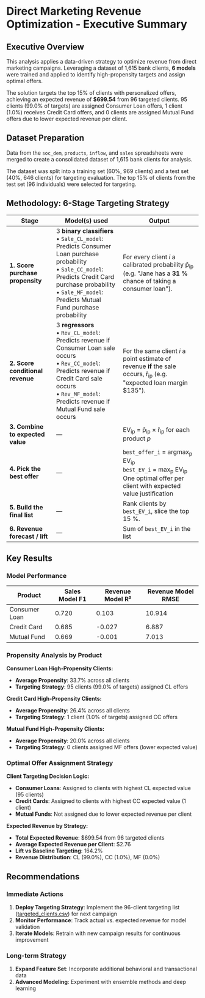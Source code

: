 # Direct Marketing Revenue Optimization - Executive Summary

## Executive Overview

This analysis applies a data-driven strategy to optimize revenue from direct marketing campaigns. Leveraging a dataset of 1,615 bank clients, **6 models** were trained and applied to identify high-propensity targets and assign optimal offers.

The solution targets the top 15% of clients with personalized offers, achieving an expected revenue of **$699.54** from 96 targeted clients. 95 clients (99.0% of targets) are assigned Consumer Loan offers, 1 client (1.0%) receives Credit Card offers, and 0 clients are assigned Mutual Fund offers due to lower expected revenue per client.

## Dataset Preparation
Data from the `soc_dem`, `products`, `inflow`, and `sales` spreadsheets were merged to create a consolidated dataset of 1,615 bank clients for analysis.

The dataset was split into a training set (60%, 969 clients) and a test set (40%, 646 clients) for targeting evaluation. The top 15% of clients from the test set (96 individuals) were selected for targeting.

## Methodology: 6-Stage Targeting Strategy

| Stage                            | Model(s) used                                                                     | Output                                                                                                        |
| -------------------------------- | ------------------------------------------------------------------------------------------ | ------------------------------------------------------------------------------------------------------------------------------ |
| **1. Score purchase propensity** | 3 **binary classifiers**<br> • `Sale_CL_model`: Predicts Consumer Loan purchase probability <br> • `Sale_CC_model`: Predicts Credit Card purchase probability <br> • `Sale_MF_model`: Predicts Mutual Fund purchase probability | For every client *i* a calibrated probability p̂<sub>ip</sub> (e.g. "Jane has a **31 %** chance of taking a consumer loan").    |
| **2. Score conditional revenue** | 3 **regressors**<br> • `Rev_CL_model`: Predicts revenue if Consumer Loan sale occurs<br> • `Rev_CC_model`: Predicts revenue if Credit Card sale occurs <br> • `Rev_MF_model`: Predicts revenue if Mutual Fund sale occurs           | For the same client *i* a point estimate of revenue **if** the sale occurs, r̂<sub>ip</sub> (e.g. "expected loan margin \$135"). |
| **3. Combine to expected value** | —                                                                    | EV<sub>ip</sub> = p̂<sub>ip</sub> × r̂<sub>ip</sub> for each product *p*                                                |
| **4. Pick the best offer**       | —                                                                        | `best_offer_i` = argmax<sub>p</sub> EV<sub>ip</sub> <br>`best_EV_i` = max<sub>p</sub> EV<sub>ip</sub>        One optimal offer per client with expected value justification                         |
| **5. Build the final list**      | —                                                                   | Rank clients by `best_EV_i`, slice the top 15 %.                                                                               |
| **6. Revenue forecast / lift**   | —                                                                           | Sum of `best_EV_i` in the list                                                                                                 |


## Key Results

### Model Performance
| Product | Sales Model F1 | Revenue Model R² | Revenue Model RMSE |
|---------|----------------|------------------|-------------------|
| Consumer Loan | 0.720 | 0.103 | 10.914 |
| Credit Card | 0.685 | -0.027 | 6.887 |
| Mutual Fund | 0.669 | -0.001 | 7.013 |

### Propensity Analysis by Product

**Consumer Loan High-Propensity Clients:**
- **Average Propensity**: 33.7% across all clients
- **Targeting Strategy**: 95 clients (99.0% of targets) assigned CL offers

**Credit Card High-Propensity Clients:**
- **Average Propensity**: 26.4% across all clients
- **Targeting Strategy**: 1 client (1.0% of targets) assigned CC offers

**Mutual Fund High-Propensity Clients:**
- **Average Propensity**: 20.0% across all clients
- **Targeting Strategy**: 0 clients assigned MF offers (lower expected value)

### Optimal Offer Assignment Strategy

**Client Targeting Decision Logic:**
- **Consumer Loans**: Assigned to clients with highest CL expected value (95 clients)
- **Credit Cards**: Assigned to clients with highest CC expected value (1 client)  
- **Mutual Funds**: Not assigned due to lower expected revenue per client

**Expected Revenue by Strategy:**
- **Total Expected Revenue**: $699.54 from 96 targeted clients
- **Average Expected Revenue per Client**: $2.76
- **Lift vs Baseline Targeting**: 164.2%
- **Revenue Distribution**: CL (99.0%), CC (1.0%), MF (0.0%)


## Recommendations

### Immediate Actions
1. **Deploy Targeting Strategy**: Implement the 96-client targeting list ([targeted_clients.csv](./targeted_clients.csv)) for next campaign
2. **Monitor Performance**: Track actual vs. expected revenue for model validation
3. **Iterate Models**: Retrain with new campaign results for continuous improvement

### Long-term Strategy
1. **Expand Feature Set**: Incorporate additional behavioral and transactional data
2. **Advanced Modeling**: Experiment with ensemble methods and deep learning
